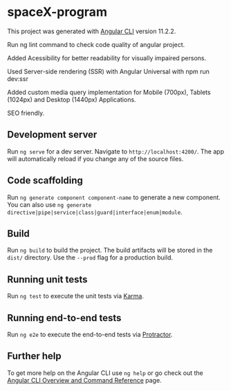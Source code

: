 

# spaceX-program

This project was generated with [Angular CLI](https://github.com/angular/angular-cli) version 11.2.2.

Run ng lint command to check code quality of angular project.

Added Acessibility for better readability for visually impaired persons.

Used Server-side rendering (SSR) with Angular Universal with npm run dev:ssr

Added custom media query implementation for Mobile (700px), Tablets (1024px) and Desktop (1440px) Applications.

SEO friendly.

## Development server

Run `ng serve` for a dev server. Navigate to `http://localhost:4200/`. The app will automatically reload if you change any of the source files.

## Code scaffolding

Run `ng generate component component-name` to generate a new component. You can also use `ng generate directive|pipe|service|class|guard|interface|enum|module`.

## Build

Run `ng build` to build the project. The build artifacts will be stored in the `dist/` directory. Use the `--prod` flag for a production build.

## Running unit tests

Run `ng test` to execute the unit tests via [Karma](https://karma-runner.github.io).

## Running end-to-end tests

Run `ng e2e` to execute the end-to-end tests via [Protractor](http://www.protractortest.org/).

## Further help

To get more help on the Angular CLI use `ng help` or go check out the [Angular CLI Overview and Command Reference](https://angular.io/cli) page.
